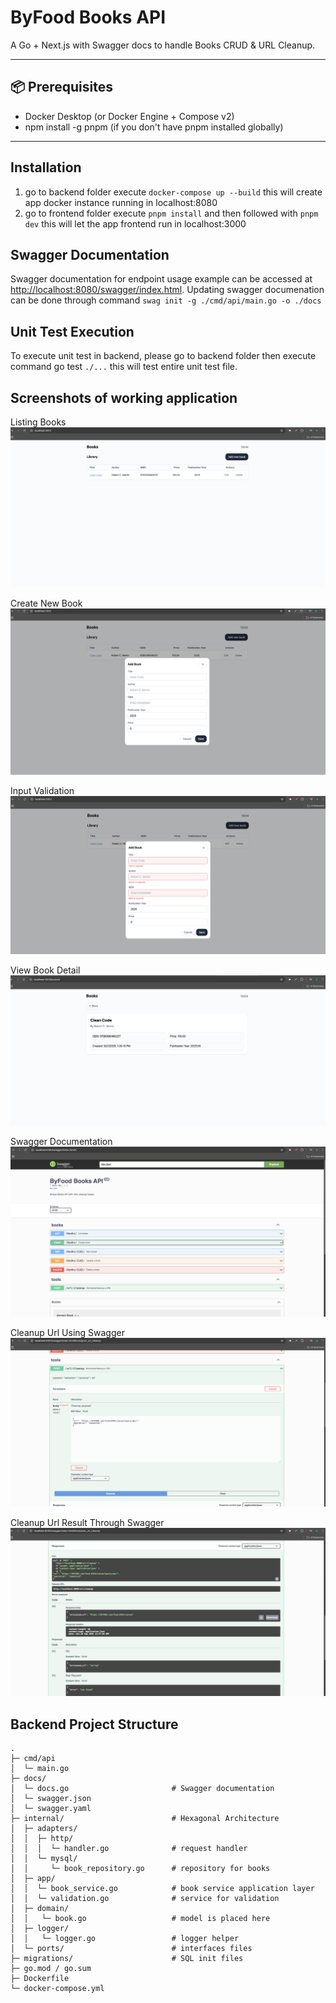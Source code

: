 # ByFood Books API

A Go + Next.js with Swagger docs to handle Books CRUD & URL Cleanup.

---

## 📦 Prerequisites

- Docker Desktop (or Docker Engine + Compose v2)
- npm install -g pnpm (if you don't have pnpm installed globally)

---

## Installation

1. go to backend folder execute `docker-compose up --build` this will create app docker instance running in localhost:8080
2. go to frontend folder execute `pnpm install` and then followed with `pnpm dev` this will let the app frontend run in localhost:3000

## Swagger Documentation 

Swagger documentation for endpoint usage example can be accessed at [http://localhost:8080/swagger/index.html](http://localhost:8080/swagger/index.html). Updating swagger documenation can be done through command `swag init -g ./cmd/api/main.go -o ./docs`

## Unit Test Execution

To execute unit test in backend, please go to backend folder then execute command go test `./...` this will test entire unit test file.

## Screenshots of working application

Listing Books
![Listing Books](./assets/1_list_books.png)

Create New Book
![Create New Book](./assets/2_create_book_modal.png)

Input Validation
![Input Validation](./assets/3_create_book_validation.png)

View Book Detail
![View Book](./assets/4_view_book_detail.png)

Swagger Documentation
![Swagger documentation](./assets/5_swagger_documentation.png)

Cleanup Url Using Swagger
![Swagger documentation](./assets/6_swagger_cleanup_url.png)

Cleanup Url Result Through Swagger
![Swagger documentation](./assets/7_swagger_cleanup_result.png)

## Backend Project Structure

```text
.
├─ cmd/api
│  └─ main.go
├─ docs/
│  └─ docs.go                       # Swagger documentation
│  └─ swagger.json
│  └─ swagger.yaml
├─ internal/                        # Hexagonal Architecture
│  ├─ adapters/
│  │  ├─ http/
│  │  │  └─ handler.go              # request handler
│  │  └─ mysql/
│  │     └─ book_repository.go      # repository for books
│  ├─ app/
│  │  └─ book_service.go            # book service application layer
│  │  └─ validation.go              # service for validation
│  ├─ domain/
│  │   └─ book.go                   # model is placed here
│  ├─ logger/
│  │   └─ logger.go                 # logger helper
│  └─ ports/                        # interfaces files
├─ migrations/                      # SQL init files
├─ go.mod / go.sum
├─ Dockerfile
└─ docker-compose.yml
```
